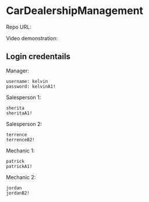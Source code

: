 # CarDealershipManagement

Repo URL:

Video demonstration: 

## Login credentails

Manager:
```
username: kelvin
password: kelvinA1!
```

Salesperson 1:
```
sherita
sheritaA1!
```

Salesperson 2:
```
terrence
terrenceB2!
```

Mechanic 1:
```
patrick
patrickA1!
```

Mechanic 2:
```
jordan
jordanB2!
```
